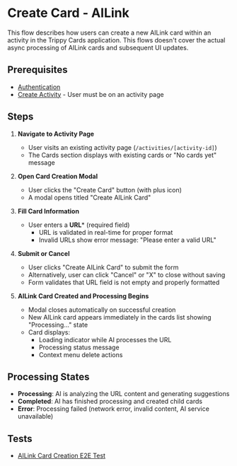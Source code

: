# Create Card - AILink

This flow describes how users can create a new AILink card within an activity in the Trippy Cards application. This flows doesn't cover the actual async processing of AILink cards and subsequent UI updates.

## Prerequisites

- [Authentication](authentication.md)
- [Create Activity](create-activity.md) - User must be on an activity page

## Steps

1. **Navigate to Activity Page**
   - User visits an existing activity page (`/activities/[activity-id]`)
   - The Cards section displays with existing cards or "No cards yet" message

2. **Open Card Creation Modal**
   - User clicks the "Create Card" button (with plus icon)
   - A modal opens titled "Create AILink Card"

3. **Fill Card Information**
   - User enters a **URL*** (required field)
     - URL is validated in real-time for proper format
     - Invalid URLs show error message: "Please enter a valid URL"

4. **Submit or Cancel**
   - User clicks "Create AILink Card" to submit the form
   - Alternatively, user can click "Cancel" or "X" to close without saving
   - Form validates that URL field is not empty and properly formatted

5. **AILink Card Created and Processing Begins**
   - Modal closes automatically on successful creation
   - New AILink card appears immediately in the cards list showing "Processing..." state
   - Card displays:
     - Loading indicator while AI processes the URL
     - Processing status message
     - Context menu delete actions

## Processing States

- **Processing**: AI is analyzing the URL content and generating suggestions
- **Completed**: AI has finished processing and created child cards
- **Error**: Processing failed (network error, invalid content, AI service unavailable)

## Tests

- [AILink Card Creation E2E Test](../../tests/flows/card-ailink-creation.spec.ts)